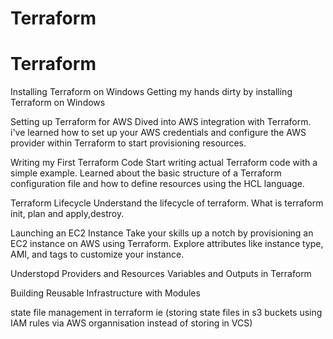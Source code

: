 # Terraform
# Terraform
Installing Terraform on Windows
Getting my hands dirty by installing Terraform on Windows

Setting up Terraform for AWS
Dived into AWS integration with Terraform. i've learned how to set up your AWS credentials and configure the AWS provider within Terraform to start provisioning resources.

Writing my First Terraform Code
Start writing actual Terraform code with a simple example. Learned about the basic structure of a Terraform configuration file and how to define resources using the HCL language.

Terraform Lifecycle
Understand the lifecycle of terraform. What is terraform init, plan and apply,destroy.

Launching an EC2 Instance
Take your skills up a notch by provisioning an EC2 instance on AWS using Terraform. Explore attributes like instance type, AMI, and tags to customize your instance.

Understopd Providers and Resources
Variables and Outputs in Terraform

Building Reusable Infrastructure with Modules



state file management in terraform ie (storing state files in s3 buckets using IAM rules via AWS organnisation instead of storing in VCS)

